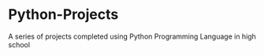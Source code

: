 Python-Projects
===============

A series of projects completed using Python Programming Language in high school
